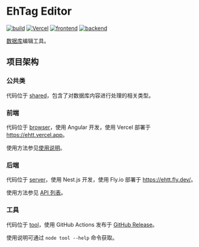 # EhTag Editor

[![build](https://github.com/EhTagTranslation/Editor/workflows/build/badge.svg)](https://github.com/EhTagTranslation/Editor/actions?query=workflow%3Abuild)
[![Vercel](https://img.shields.io/github/deployments/EhTagTranslation/Editor/Production?label=Vercel&logo=vercel)](https://github.com/EhTagTranslation/Editor/deployments?environment=Production#activity-log)
[![frontend](https://img.shields.io/website?label=frontend&logo=angular&url=https://ehtt.vercel.app)](https://ehtt.vercel.app/)
[![backend](https://img.shields.io/website?label=backend&logo=nestjs&url=https://ehtt.fly.dev/database)](https://ehtt.fly.dev/)

[数据库](../../../Database)编辑工具。

## 项目架构

### 公共类

代码位于 [shared](./src/shared)，包含了对数据库内容进行处理的相关类型。

### 前端

代码位于 [browser](./src/browser)，使用 Angular 开发，使用 Vercel 部署于 <https://ehtt.vercel.app>。

使用方法参见[使用说明](../../wiki)。

### 后端

代码位于 [server](./src/server)，使用 Nest.js 开发，使用 Fly.io 部署于 <https://ehtt.fly.dev/>。

使用方法参见 [API 列表](https://ehtt.fly.dev/swagger)。

### 工具

代码位于 [tool](./src/tool)，使用 GitHub Actions 发布于 [GitHub Release](https://github.com/EhTagTranslation/Editor/releases)。

使用说明可通过 `node tool --help` 命令获取。

